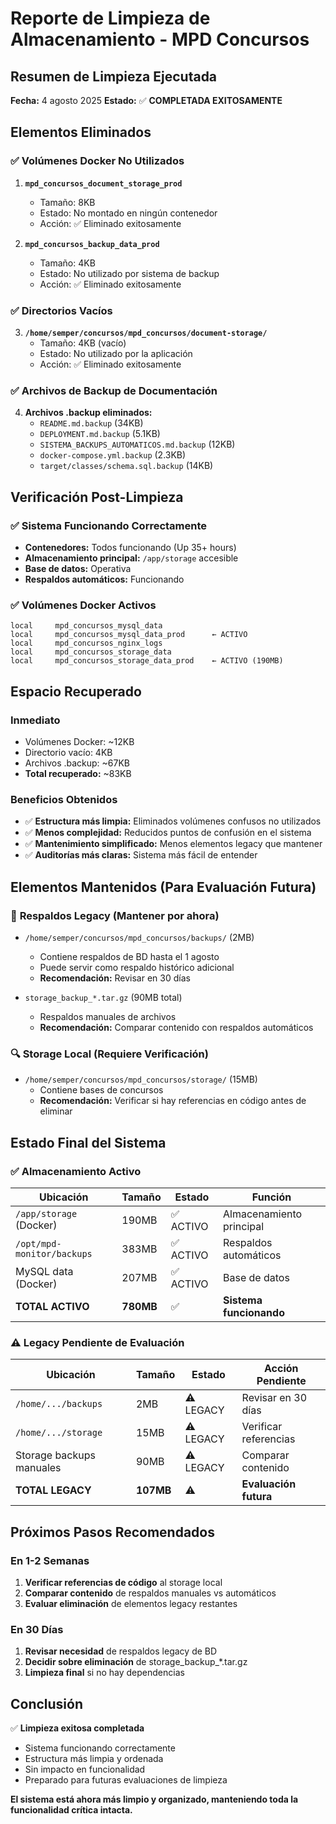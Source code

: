 # Reporte de Limpieza de Almacenamiento - MPD Concursos

## Resumen de Limpieza Ejecutada

**Fecha:** 4 agosto 2025
**Estado:** ✅ **COMPLETADA EXITOSAMENTE**

## Elementos Eliminados

### ✅ **Volúmenes Docker No Utilizados**
1. **`mpd_concursos_document_storage_prod`**
   - Tamaño: 8KB
   - Estado: No montado en ningún contenedor
   - Acción: ✅ Eliminado exitosamente

2. **`mpd_concursos_backup_data_prod`**
   - Tamaño: 4KB  
   - Estado: No utilizado por sistema de backup
   - Acción: ✅ Eliminado exitosamente

### ✅ **Directorios Vacíos**
3. **`/home/semper/concursos/mpd_concursos/document-storage/`**
   - Tamaño: 4KB (vacío)
   - Estado: No utilizado por la aplicación
   - Acción: ✅ Eliminado exitosamente

### ✅ **Archivos de Backup de Documentación**
4. **Archivos .backup eliminados:**
   - `README.md.backup` (34KB)
   - `DEPLOYMENT.md.backup` (5.1KB)
   - `SISTEMA_BACKUPS_AUTOMATICOS.md.backup` (12KB)
   - `docker-compose.yml.backup` (2.3KB)
   - `target/classes/schema.sql.backup` (14KB)

## Verificación Post-Limpieza

### ✅ **Sistema Funcionando Correctamente**
- **Contenedores:** Todos funcionando (Up 35+ hours)
- **Almacenamiento principal:** `/app/storage` accesible
- **Base de datos:** Operativa
- **Respaldos automáticos:** Funcionando

### ✅ **Volúmenes Docker Activos**
```
local     mpd_concursos_mysql_data
local     mpd_concursos_mysql_data_prod      ← ACTIVO
local     mpd_concursos_nginx_logs
local     mpd_concursos_storage_data
local     mpd_concursos_storage_data_prod    ← ACTIVO (190MB)
```

## Espacio Recuperado

### Inmediato
- Volúmenes Docker: ~12KB
- Directorio vacío: 4KB
- Archivos .backup: ~67KB
- **Total recuperado:** ~83KB

### Beneficios Obtenidos
- ✅ **Estructura más limpia:** Eliminados volúmenes confusos no utilizados
- ✅ **Menos complejidad:** Reducidos puntos de confusión en el sistema
- ✅ **Mantenimiento simplificado:** Menos elementos legacy que mantener
- ✅ **Auditorías más claras:** Sistema más fácil de entender

## Elementos Mantenidos (Para Evaluación Futura)

### 🔄 **Respaldos Legacy (Mantener por ahora)**
- `/home/semper/concursos/mpd_concursos/backups/` (2MB)
  - Contiene respaldos de BD hasta el 1 agosto
  - Puede servir como respaldo histórico adicional
  - **Recomendación:** Revisar en 30 días

- `storage_backup_*.tar.gz` (90MB total)
  - Respaldos manuales de archivos
  - **Recomendación:** Comparar contenido con respaldos automáticos

### 🔍 **Storage Local (Requiere Verificación)**
- `/home/semper/concursos/mpd_concursos/storage/` (15MB)
  - Contiene bases de concursos
  - **Recomendación:** Verificar si hay referencias en código antes de eliminar

## Estado Final del Sistema

### ✅ **Almacenamiento Activo**
| Ubicación | Tamaño | Estado | Función |
|-----------|--------|--------|---------|
| `/app/storage` (Docker) | 190MB | ✅ ACTIVO | Almacenamiento principal |
| `/opt/mpd-monitor/backups` | 383MB | ✅ ACTIVO | Respaldos automáticos |
| MySQL data (Docker) | 207MB | ✅ ACTIVO | Base de datos |
| **TOTAL ACTIVO** | **780MB** | ✅ | **Sistema funcionando** |

### ⚠️ **Legacy Pendiente de Evaluación**
| Ubicación | Tamaño | Estado | Acción Pendiente |
|-----------|--------|--------|------------------|
| `/home/.../backups` | 2MB | ⚠️ LEGACY | Revisar en 30 días |
| `/home/.../storage` | 15MB | ⚠️ LEGACY | Verificar referencias |
| Storage backups manuales | 90MB | ⚠️ LEGACY | Comparar contenido |
| **TOTAL LEGACY** | **107MB** | ⚠️ | **Evaluación futura** |

## Próximos Pasos Recomendados

### En 1-2 Semanas
1. **Verificar referencias de código** al storage local
2. **Comparar contenido** de respaldos manuales vs automáticos
3. **Evaluar eliminación** de elementos legacy restantes

### En 30 Días
1. **Revisar necesidad** de respaldos legacy de BD
2. **Decidir sobre eliminación** de storage_backup_*.tar.gz
3. **Limpieza final** si no hay dependencias

## Conclusión

✅ **Limpieza exitosa completada**
- Sistema funcionando correctamente
- Estructura más limpia y ordenada
- Sin impacto en funcionalidad
- Preparado para futuras evaluaciones de limpieza

**El sistema está ahora más limpio y organizado, manteniendo toda la funcionalidad crítica intacta.**